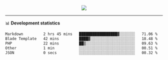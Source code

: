 <h3 align="center">
  <a href="https://github.com/hwalker928">
      <img src="https://github-profile-trophy.vercel.app/?username=hwalker928&no-bg=true&no-frame=true">
  </a>
</h3>


<hr>

📊 **Development statistics**

<!--START_SECTION:waka-->

```txt
Markdown         2 hrs 45 mins   █████████████████▓░░░░░░░   71.06 %
Blade Template   42 mins         ████▓░░░░░░░░░░░░░░░░░░░░   18.48 %
PHP              22 mins         ██▒░░░░░░░░░░░░░░░░░░░░░░   09.63 %
Other            1 min           ░░░░░░░░░░░░░░░░░░░░░░░░░   00.51 %
JSON             0 secs          ░░░░░░░░░░░░░░░░░░░░░░░░░   00.32 %
```

<!--END_SECTION:waka-->
